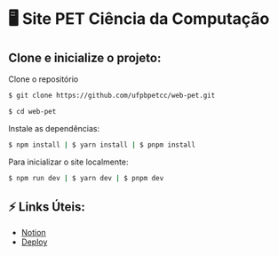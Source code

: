 # 🖥️ Site PET Ciência da Computação

## Clone e inicialize o projeto:
Clone o repositório
```bash
$ git clone https://github.com/ufpbpetcc/web-pet.git
```
```bash
$ cd web-pet
```
Instale as dependências:
```bash
$ npm install | $ yarn install | $ pnpm install
```
Para inicializar o site localmente:
```bash
$ npm run dev | $ yarn dev | $ pnpm dev
```

## ⚡ Links Úteis:
- [Notion](https://samanthadm37.notion.site/Site-PET-Computa-o-4e9a27715e1d40b489163ead93633507)
- [Deploy](https://verdant-cactus-d3fa82.netlify.app//)
